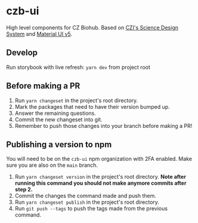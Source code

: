 # czb-ui

High level components for CZ Biohub. Based on [CZI's Science Design System](https://github.com/chanzuckerberg/sci-components) and [Material UI v5](https://mui.com/).

## Develop

Run storybook with live refresh: `yarn dev` from project root

## Before making a PR

1. Run `yarn changeset` in the project's root directory.
2. Mark the packages that need to have their version bumped up.
3. Answer the remaining questions.
4. Commit the new changeset into git.
5. Remember to push those changes into your branch before making a PR!

## Publishing a version to npm

You will need to be on the `czb-ui` npm organization with 2FA enabled. Make sure you are also on the `main` branch.

1. Run `yarn changeset version` in the project's root directory. **Note after running this command you should not make anymore commits after step 2.**
2. Commit the changes the command made and push them.
3. Run `yarn changeset publish` in the project's root directory.
4. Run `git push --tags` to push the tags made from the previous command.
